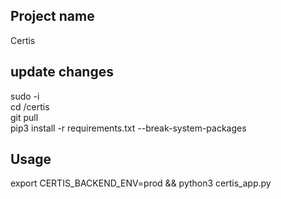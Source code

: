 
## Project name

Certis

## update changes

sudo -i  
cd /certis  
git pull  
pip3 install -r requirements.txt --break-system-packages  


## Usage

export CERTIS_BACKEND_ENV=prod && python3 certis_app.py